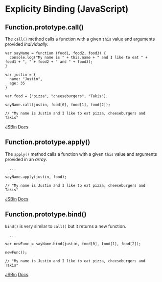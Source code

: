 # Explicity Binding (JavaScript)

## Function.prototype.call() 

The `call()` method calls a function with a given `this` value and arguments 
provided _individually_.

```
var sayName = function (food1, food2, food3) {
  console.log("My name is " + this.name + " and I like to eat " + food1 + ", " + food2 + " and " + food3);
}

var justin = {
  name: "Justin",
  age: 35
}

var food = ["pizza", "cheeseburgers", "Takis"];

sayName.call(justin, food[0], food[1], food[2]);

// "My name is Justin and I like to eat pizza, cheeseburgers and Takis" 
```

[JSBin](http://jsbin.com/mufadupefa/edit?js,console) 
[Docs](https://developer.mozilla.org/en-US/docs/Web/JavaScript/Reference/Global_Objects/Function/call)

## Function.prototype.apply()

The `apply()` method calls a function with a given `this` value and arguments 
provided in an _array_.

```
  ...

sayName.apply(justin, food);

// "My name is Justin and I like to eat pizza, cheeseburgers and Takis" 
```

[JSBin](http://jsbin.com/wazefecisu/1/edit?js,console) 
[Docs](https://developer.mozilla.org/en-US/docs/Web/JavaScript/Reference/Global_Objects/Function/apply)

## Function.prototype.bind()

`bind()` is very similar to `call()` but it returns a new function.

```
  ...

var newFunc = sayName.bind(justin, food[0], food[1], food[2]);

newFunc();

// "My name is Justin and I like to eat pizza, cheeseburgers and Takis" 
```

[JSBin](http://jsbin.com/dopihajobi/1/edit?js,console) 
[Docs](https://developer.mozilla.org/en-US/docs/Web/JavaScript/Reference/Global_Objects/Function/bind)
